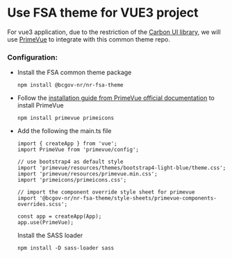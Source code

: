 # **Use FSA theme for VUE3 project**

For vue3 application, due to the restriction of the [Carbon UI library](https://vue.carbondesignsystem.com/?path=/story/welcome--default), we will use [PrimeVue](https://primevue.org/) to integrate with this common theme repo.

### **Configuration:**

-   Install the FSA common theme package
    ```
    npm install @bcgov-nr/nr-fsa-theme
    ```
-   Follow the [installation guide from PrimeVue official documentation](https://primevue.org/installation) to install PrimeVue

    ```
    npm install primevue primeicons
    ```

-   Add the following the main.ts file

    ```
    import { createApp } from 'vue';
    import PrimeVue from 'primevue/config';

    // use bootstrap4 as default style
    import 'primevue/resources/themes/bootstrap4-light-blue/theme.css';
    import 'primevue/resources/primevue.min.css';
    import 'primeicons/primeicons.css';

    // import the component override style sheet for primevue
    import '@bcgov-nr/nr-fsa-theme/style-sheets/primevue-components-overrides.scss';

    const app = createApp(App);
    app.use(PrimeVue);
    ```

    Install the SASS loader

    ```
    npm install -D sass-loader sass
    ```